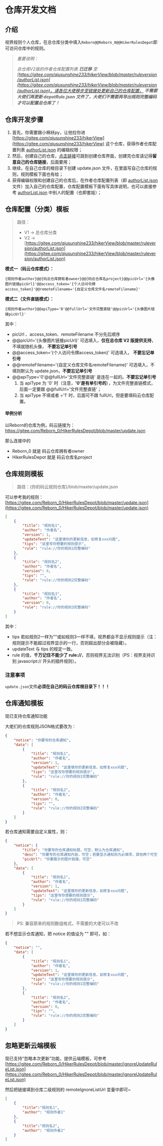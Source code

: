 # 仓库开发文档

## 介绍
视界规则个人仓库，在总仓库分类中填入`Reborn@@Reborn_0@@HikerRulesDepot`即可访问仓库中的规则。

> _重要说明：_
> 
> _总仓库V2版的作者仓库配置列表 **已迁移** 至 [https://gitee.com/qiusunshine233/hikerView/blob/master/ruleversion/authorList.json](https://gitee.com/qiusunshine233/hikerView/blob/master/ruleversion/authorList.json)，请各位大佬移步至链接处更新自己的仓库配置， **不需要大佬们再更新 depotRule.json 文件了，大佬们不需要再导出规则完整编码才可以配置总仓库了！**_

## 仓库开发步骤
1. 首先，你需要跟小棉袄py，让他拉你进 [https://gitee.com/qiusunshine233/hikerView](https://gitee.com/qiusunshine233/hikerView) 这个仓库，获得作者仓库配置列表 [authorList.json](https://gitee.com/qiusunshine233/hikerView/blob/master/ruleversion/authorList.json) 的编辑权限；
2. 然后，创建自己的仓库，[点击链接](https://gitee.com/projects/new)可跳到创建仓库界面，创建完仓库请记得**留意自己的仓库链接**，后面要用；
3. 继续，在自己仓库的根目录下创建 update.json 文件，在里面写自己仓库的规则，规则模板下面也有给；
4. 获得编辑权限和创建自己的仓库后，在作者仓库配置列表（即 [authorList.json](https://gitee.com/qiusunshine233/hikerView/blob/master/ruleversion/authorList.json) 文件）加入自己的仓库配置，仓库配置模板下面有写具体说明，也可以直接参考 [authorList.json](https://gitee.com/qiusunshine233/hikerView/blob/master/ruleversion/authorList.json) 中别人的配置（也即套娃）；

## 仓库配置（分类）模板

> 路径：
> - V1 -> 总仓库分类
> - V2 -> [https://gitee.com/qiusunshine233/hikerView/blob/master/ruleversion/authorList.json](https://gitee.com/qiusunshine233/hikerView/blob/master/ruleversion/authorList.json)


**模式一（码云仓库模式）：** 

```shell
{规则作者author}@@{码云仓库拥有者owner}@@{码云仓库名project}@@picUrl='{头像图片链接picUrl}'@@access_token='{个人访问令牌access_token}'@@remoteFilename='{自定义仓库文件名remoteFilename}'
```

**模式二（文件直链模式）：** 


```shell
{规则作者author}@@apiType='0'@@fullUrl='文件完整直链'@@picUrl='{头像图片链接picUrl}'
```

其中：
- picUrl 、access_token、remoteFilename 不分先后顺序
- @@picUrl='{头像图片链接picUrl}' 可选填入，**仅在总仓库 V2 版提供支持**，不填就随机头像， **不要忘记单引号** 
- @@access_token='{个人访问令牌access_token}'  可选填入， **不要忘记单引号**
- @@remoteFilename='{自定义仓库文件名remoteFilename}' 可选填入，不填则默认为 update.json，**不要忘记单引号**
- @@apiType='0'@@fullUrl='文件完整直链' 是连在一起的。**不要忘记单引号**
    1. 当 apiType 为 '0' 时（注意，**'0'是有单引号的**），为文件完整直链模式，后面一定要跟 @@fullUrl='文件完整直链'；
    2. 当 apiType 不填或者 ='1' 时，后面可不跟 fullUrl，但是要填码云仓库配置。

#### 举例分析

以Reborn的仓库为例，码云链接为：[https://gitee.com/Reborn_0/HikerRulesDepot/blob/master/update.json
](https://gitee.com/Reborn_0/HikerRulesDepot/blob/master/update.json)

那么连接中的
- Reborn_0 就是 码云仓库拥有者owner
- HikerRulesDepot 就是 码云仓库名project

## 仓库规则模板

> 路径：{你的码云规则仓库}/blob/master/update.json

可以参考我的规则：[https://gitee.com/Reborn_0/HikerRulesDepot/blob/master/update.json](https://gitee.com/Reborn_0/HikerRulesDepot/blob/master/update.json)

```json
[
    {
        "title": "规则名1",
        "author": "作者名",
        "version": 1,
        "updateText": "这里填你的更新信息，如修复xxx问题",
        "tips": "这里写你想要的规则提示",
        "rule": "rule://你的规则1完整编码"
    },
    {
        "title": "规则名2",
        "author": "作者名",
        "version": 0,
        "tips": "",
        "rule": "rule://你的规则2完整编码"
    },
    {
        "title": "规则名3",
        "author": "作者名",
        "version": 0,
        "rule": "rule://你的规则3完整编码"
    }
]
```

其中：
- tips 若如规则2一样为""或如规则3一样不填，视界都会不显示规则提示（注：规则提示不能超过视界显示的一行，否则超出部分会被隐藏）。
- updateText 与 tips 的规定一致。
- rule 的值，**千万记住不能少了 rule://**，否则视界无法识别（PS：视界支持识别 javascript:// 开头的插件规则）。


### 注意事项

 `update.json`文件**必须在自己的码云仓库根目录下！！！** 


## 仓库通知模板
现已支持仓库通知功能

大佬们的仓库规则JSON格式要改为：

```json
{
    "notice": "你要写的仓库通知",
    "data": [
        {
            "title": "规则名1",
            "author": "作者名",
            "version": 1,
            "updateText": "这里填你的更新信息，如修复xxx问题",
            "tips": "这里写你想要的规则提示",
            "rule": "rule://你的规则1完整编码"
        },
        {
            "title": "规则名2",
            "author": "作者名",
            "version": 0,
            "tips": "",
            "rule": "rule://你的规则2完整编码"
        }
    ]
}
```

若仓库通知需要自定义属性，则：
```json
{
    "notice": {
        "title": "你要写的仓库通知标题，可空，默认为仓库通知",
        "desc": "你要写的仓库通知内容，可空；若要显示通知则为必填项，其他两个可空",
        "picUrl": "你要展示的图片链接，可空"
    },
    "data": [
        {
            "title": "规则名1",
            "author": "作者名",
            "version": 1,
            "updateText": "这里填你的更新信息，如修复xxx问题",
            "tips": "这里写你想要的规则提示",
            "rule": "rule://你的规则1完整编码"
        }
    ]
}
```

> PS: 兼容原来的规则数组格式，不需要的大佬可以不改

若不想显示仓库通知，把 notice 的值设为 "" 即可，如：

```json
{
    "notice": "",
    "data": [
        {
            "title": "规则名1",
            "author": "作者名",
            "version": 1,
            "updateText": "这里填你的更新信息，如修复xxx问题",
            "tips": "这里写你想要的规则提示",
            "rule": "rule://你的规则1完整编码"
        },
        {
            "title": "规则名2",
            "author": "作者名",
            "version": 0,
            "tips": "",
            "rule": "rule://你的规则2完整编码"
        }
    ]
}
```

## 忽略更新云端模板
现已支持“忽略本次更新”功能，提供云端模板，可参考 [https://gitee.com/Reborn_0/HikerRulesDepot/blob/master/ignoreUpdateRuleList.json](https://gitee.com/Reborn_0/HikerRulesDepot/blob/master/ignoreUpdateRuleList.json)

然后把链接填到仓库二级规则的 remoteIgnoreListUrl 变量中即可~

```json
[
    {
        "title":"规则名1",
        "author": "规则作者1"
    },
    {
        "title":"规则名2",
        "author": "规则作者2"
    }
]
```